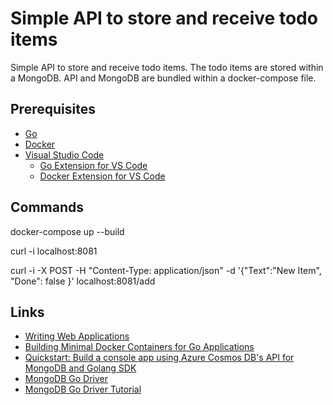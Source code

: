 # Simple API to store and receive todo items

Simple API to store and receive todo items. 
The todo items are stored within a MongoDB.
API and MongoDB are bundled within a docker-compose file.


## Prerequisites

* [Go](https://golang.org/dl/)	
* [Docker](https://docs.docker.com/docker-for-mac/)					
* [Visual Studio Code](https://code.visualstudio.com)			
  * [Go Extension for VS Code](https://marketplace.visualstudio.com/items?itemName=ms-vscode.Go)
  * [Docker Extension for VS Code](https://marketplace.visualstudio.com/items?itemName=ms-azuretools.vscode-docker)

## Commands

docker-compose up --build

curl -i localhost:8081

curl -i -X POST -H "Content-Type: application/json" -d '{"Text":"New Item", "Done": false }' localhost:8081/add

## Links

* [Writing Web Applications](https://golang.org/doc/articles/wiki)
* [Building Minimal Docker Containers for Go Applications](https://blog.codeship.com/building-minimal-docker-containers-for-go-applications)
* [Quickstart: Build a console app using Azure Cosmos DB's API for MongoDB and Golang SDK](https://docs.microsoft.com/en-us/azure/cosmos-db/create-mongodb-golang)
* [MongoDB Go Driver](https://github.com/mongodb/mongo-go-driver)
* [MongoDB Go Driver Tutorial](https://www.mongodb.com/blog/post/mongodb-go-driver-tutorial)